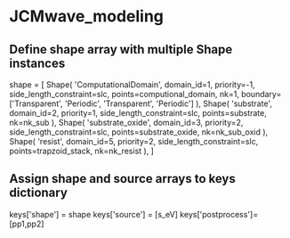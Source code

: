 # JCMwave_modeling

## Define shape array with multiple Shape instances
shape = [
    Shape(
        'ComputationalDomain',
        domain_id=1,
        priority=-1,
        side_length_constraint=slc,
        points=computional_domain,
        nk=1,
        boundary=['Transparent', 'Periodic', 'Transparent', 'Periodic']
    ),
    Shape(
        'substrate',
        domain_id=2,
        priority=1,
        side_length_constraint=slc,
        points=substrate,
        nk=nk_sub
    ),
    Shape(
        'substrate_oxide',
        domain_id=3,
        priority=2,
        side_length_constraint=slc,
        points=substrate_oxide,
        nk=nk_sub_oxid
    ),
    Shape(
        'resist',
        domain_id=5,
        priority=2,
        side_length_constraint=slc,
        points=trapzoid_stack,
        nk=nk_resist
    ),
]


## Assign shape and source arrays to keys dictionary
keys['shape'] = shape
keys['source'] = [s_eV]
keys['postprocess']=[pp1,pp2]